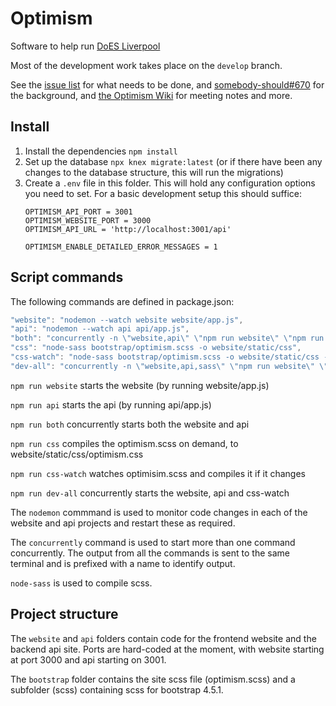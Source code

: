 # Optimism

Software to help run [DoES Liverpool](https://doesliverpool.com)

Most of the development work takes place on the `develop` branch.

See the [issue list](https://github.com/DoESLiverpool/optimism/issues) for what needs to be done, and [somebody-should#670](https://github.com/DoESLiverpool/somebody-should/issues/670) for the background, and [the Optimism Wiki](https://github.com/DoESLiverpool/optimism/wiki) for meeting notes and more.

## Install

 1. Install the dependencies `npm install`
 1. Set up the database `npx knex migrate:latest` (or if there have been any changes to the database structure, this will run the migrations)
 1. Create a `.env` file in this folder.  This will hold any configuration options you need to set.  For a basic development setup this should suffice:
    ````
    OPTIMISM_API_PORT = 3001
    OPTIMISM_WEBSITE_PORT = 3000
    OPTIMISM_API_URL = 'http://localhost:3001/api'

    OPTIMISM_ENABLE_DETAILED_ERROR_MESSAGES = 1
    ````

## Script commands

The following commands are defined in package.json:

```javascript
"website": "nodemon --watch website website/app.js",
"api": "nodemon --watch api api/app.js",
"both": "concurrently -n \"website,api\" \"npm run website\" \"npm run api\"",
"css": "node-sass bootstrap/optimism.scss -o website/static/css",
"css-watch": "node-sass bootstrap/optimism.scss -o website/static/css -w bootstrap/optimism.scss",
"dev-all": "concurrently -n \"website,api,sass\" \"npm run website\" \"npm run api\" \"npm run css-watch\""
```

`npm run website` starts the website (by running website/app.js)

`npm run api` starts the api (by running api/app.js)

`npm run both` concurrently starts both the website and api

`npm run css` compiles the optimism.scss on demand, to website/static/css/optimism.css

`npm run css-watch` watches optimisim.scss and compiles it if it changes

`npm run dev-all` concurrently starts the website, api and css-watch

The `nodemon` commmand is used to monitor code changes in each of the website and api projects and restart these as required.

The `concurrently` command is used to start more than one command concurrently. The output from all the commands is sent to the same terminal and is prefixed with a name to identify output.

`node-sass` is used to compile scss.

## Project structure

The `website` and `api` folders contain code for the frontend website and the backend api site. Ports are hard-coded at the moment, with website starting at port 3000 and api starting on 3001.

The `bootstrap` folder contains the site scss file (optimism.scss) and a subfolder (scss) containing scss for bootstrap 4.5.1.
